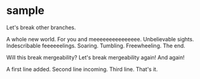 sample
======

Let's break other branches.

A whole new world.
For you and meeeeeeeeeeeeeee.
Unbelievable sights.
Indescribable feeeeeelings.
Soaring.  Tumbling.  Freewheeling.
The end.

Will this break mergeability?
Let's break mergeability again!
And again!

A first line added.
Second line incoming.
Third line.  That's it.
